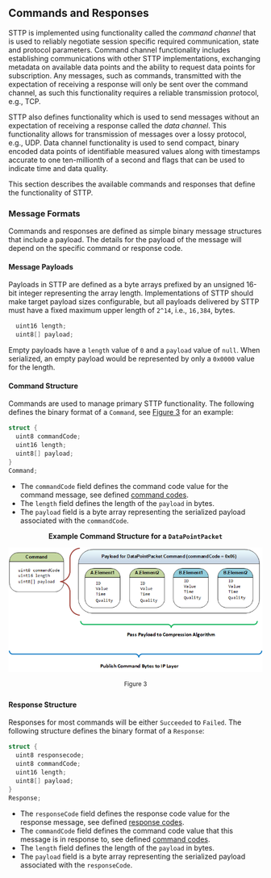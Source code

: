 ## Commands and Responses

STTP is implemented using functionality called the _command channel_ that is used to reliably negotiate session specific required communication, state and protocol parameters. Command channel functionality includes establishing communications with other STTP implementations, exchanging metadata on available data points and the ability to request data points for subscription. Any messages, such as commands, transmitted with the expectation of receiving a response will only be sent over the command channel, as such this functionality requires a reliable transmission protocol, e.g., TCP.

STTP also defines functionality which is used to send messages without an expectation of receiving a response called the _data channel_. This functionality allows for transmission of messages over a lossy protocol, e.g., UDP. Data channel functionality is used to send compact, binary encoded data points of identifiable measured values along with timestamps accurate to one ten-millionth of a second and flags that can be used to indicate time and data quality.

This section describes the available commands and responses that define the functionality of STTP.

### Message Formats

Commands and responses are defined as simple binary message structures that include a payload. The details for the payload of the message will depend on the specific command or response code.

#### Message Payloads

Payloads in STTP are defined as a byte arrays prefixed by an unsigned 16-bit integer representing the array length. Implementations of STTP should make target payload sizes configurable, but all payloads delivered by STTP must have a fixed maximum upper length of `2^14`, i.e., `16,384`, bytes.

```C
  uint16 length;
  uint8[] payload;
```

Empty payloads have a `length` value of `0` and a `payload` value of `null`. When serialized, an empty payload would be represented by only a `0x0000` value for the length.

#### Command Structure

Commands are used to manage primary STTP functionality. The following defines the binary format of a `Command`, see [Figure 3](#user-content-figure2) for an example:

```C
struct {
  uint8 commandCode;
  uint16 length;
  uint8[] payload;
}
Command;
```
- The `commandCode` field defines the command code value for the command message, see defined [command codes](Commands.md#commands).
- The `length` field defines the length of the `payload` in bytes.
- The `payload` field is a byte array representing the serialized payload associated with the `commandCode`.

<a name="figure3"></a> <center>

**Example Command Structure for a `DataPointPacket`**

![Mapping Data Structure Elements to Data Points](Images/command-structure.png)

<sup>Figure 3</sup>
</center>

#### Response Structure

Responses for most commands will be either `Succeeded` to `Failed`. The following structure defines the binary format of a `Response`:

```C
struct {
  uint8 responsecode;
  uint8 commandCode;
  uint16 length;
  uint8[] payload;
}
Response;
```
- The `responseCode` field defines the response code value for the response message, see defined [response codes](Responses.md#responses).
- The `commandCode` field defines the command code value that this message is in response to, see defined [command codes](Commands.md#commands).
- The `length` field defines the length of the `payload` in bytes.
- The `payload` field is a byte array representing the serialized payload associated with the `responseCode`.
